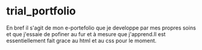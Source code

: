 # trial_portfolio
En bref il s'agit de mon e-portefolio que je developpe par mes propres soins et que j'essaie de pofiner
au fur et à mesure que j'apprend.Il est essentiellement fait grace au html et au css pour le moment.
